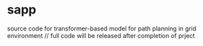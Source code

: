 # sapp
source code for transformer-based model for path planning in grid environment //
full code will be released after completion of prject 
